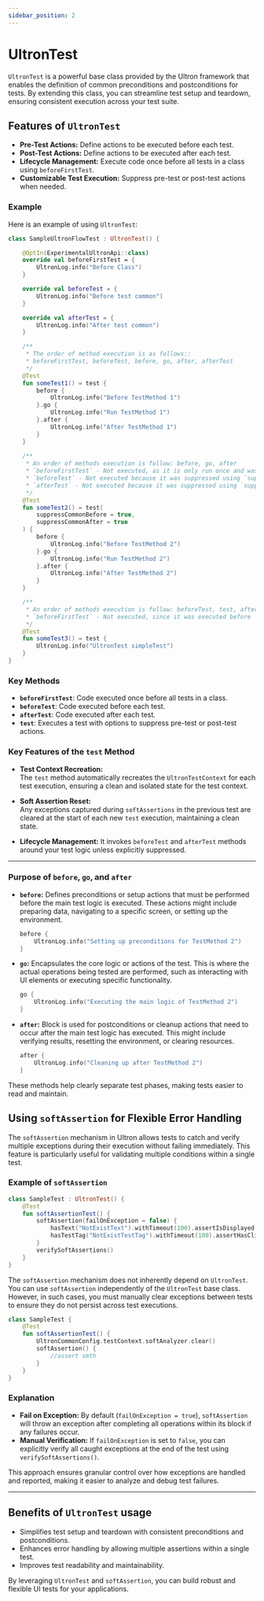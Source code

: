 ```yaml
---
sidebar_position: 2
---
```


# UltronTest

`UltronTest` is a powerful base class provided by the Ultron framework that enables the definition of common preconditions and postconditions for tests. By extending this class, you can streamline test setup and teardown, ensuring consistent execution across your test suite.

## Features of `UltronTest`

- **Pre-Test Actions:** Define actions to be executed before each test.
- **Post-Test Actions:** Define actions to be executed after each test.
- **Lifecycle Management:** Execute code once before all tests in a class using `beforeFirstTest`.
- **Customizable Test Execution:** Suppress pre-test or post-test actions when needed.

### Example

Here is an example of using `UltronTest`:

```kotlin
class SampleUltronFlowTest : UltronTest() {

    @OptIn(ExperimentalUltronApi::class)
    override val beforeFirstTest = {
        UltronLog.info("Before Class")
    }

    override val beforeTest = {
        UltronLog.info("Before test common")
    }

    override val afterTest = {
        UltronLog.info("After test common")
    }

    /**
     * The order of method execution is as follows::
     * beforeFirstTest, beforeTest, before, go, after, afterTest
     */
    @Test
    fun someTest1() = test {
        before {
            UltronLog.info("Before TestMethod 1")
        }.go {
            UltronLog.info("Run TestMethod 1")
        }.after {
            UltronLog.info("After TestMethod 1")
        }
    }
    
    /**
     * An order of methods execution is follow: before, go, after
     * `beforeFirstTest` - Not executed, as it is only run once and was already executed before `someTest1`.
     * `beforeTest` - Not executed because it was suppressed using `suppressCommonBefore`.
     * `afterTest` - Not executed because it was suppressed using `suppressCommonAfter`.
     */
    @Test
    fun someTest2() = test(
        suppressCommonBefore = true,
        suppressCommonAfter = true
    ) {
        before {
            UltronLog.info("Before TestMethod 2")
        }.go {
            UltronLog.info("Run TestMethod 2")
        }.after {
            UltronLog.info("After TestMethod 2")
        }
    }

    /**
     * An order of methods execution is follow: beforeTest, test, afterTest
     * `beforeFirstTest` - Not executed, since it was executed before `someTest1`
     */
    @Test
    fun someTest3() = test {
        UltronLog.info("UltronTest simpleTest")
    }
}
```

### Key Methods

- **`beforeFirstTest`**: Code executed once before all tests in a class.
- **`beforeTest`**: Code executed before each test.
- **`afterTest`**: Code executed after each test.
- **`test`**: Executes a test with options to suppress pre-test or post-test actions.

### Key Features of the `test` Method

- **Test Context Recreation:**  
  The `test` method automatically recreates the `UltronTestContext` for each test execution, ensuring a clean and isolated state for the test context.

- **Soft Assertion Reset:**  
  Any exceptions captured during `softAssertions` in the previous test are cleared at the start of each new `test` execution, maintaining a clean state.

- **Lifecycle Management:**
  It invokes `beforeTest` and `afterTest` methods around your test logic unless explicitly suppressed.
---

### Purpose of `before`, `go`, and `after`
- **`before`:** Defines preconditions or setup actions that must be performed before the main test logic is executed.
These actions might include preparing data, navigating to a specific screen, or setting up the environment.
  ```kotlin
  before {
      UltronLog.info("Setting up preconditions for TestMethod 2")
  }
  ```

- **`go`:** Encapsulates the core logic or actions of the test. This is where the actual operations being tested are performed, such as interacting with UI elements or executing specific functionality.
  ```kotlin
  go {
      UltronLog.info("Executing the main logic of TestMethod 2")
  }
  ```

- **`after`:** Block is used for postconditions or cleanup actions that need to occur after the main test logic has executed. This might include verifying results, resetting the environment, or clearing resources.
  ```kotlin
  after {
      UltronLog.info("Cleaning up after TestMethod 2")
  }
  ```

These methods help clearly separate test phases, making tests easier to read and maintain.

## Using `softAssertion` for Flexible Error Handling

The `softAssertion` mechanism in Ultron allows tests to catch and verify multiple exceptions during their execution without failing immediately. This feature is particularly useful for validating multiple conditions within a single test.
### Example of `softAssertion`

```kotlin
class SampleTest : UltronTest() {
    @Test
    fun softAssertionTest() {
        softAssertion(failOnException = false) {
            hasText("NotExistText").withTimeout(100).assertIsDisplayed()
            hasTestTag("NotExistTestTag").withTimeout(100).assertHasClickAction()
        }
        verifySoftAssertions()
    }
}
```

The `softAssertion` mechanism does not inherently depend on `UltronTest`.
You can use `softAssertion` independently of the `UltronTest` base class. However, in such cases, you must manually clear exceptions between tests to ensure they do not persist across test executions.
```kotlin
class SampleTest {
    @Test
    fun softAssertionTest() {
        UltronCommonConfig.testContext.softAnalyzer.clear()
        softAssertion() {
            //assert smth
        }
    }
}
```

### Explanation

- **Fail on Exception:** By default (`failOnException = true`), `softAssertion` will throw an exception after completing all operations within its block if any failures occur.
- **Manual Verification:** If `failOnException` is set to `false`, you can explicitly verify all caught exceptions at the end of the test using `verifySoftAssertions()`.

This approach ensures granular control over how exceptions are handled and reported, making it easier to analyze and debug test failures.

---

## Benefits of `UltronTest` usage

- Simplifies test setup and teardown with consistent preconditions and postconditions.
- Enhances error handling by allowing multiple assertions within a single test.
- Improves test readability and maintainability.

By leveraging `UltronTest` and `softAssertion`, you can build robust and flexible UI tests for your applications.

